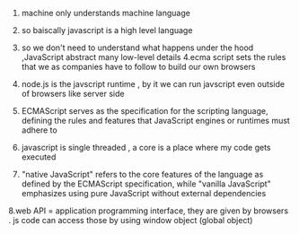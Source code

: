 1. machine only understands machine language
2. so baiscally javascript is a high level language
3. so we don't need to understand what happens under the hood ,JavaScript abstract many low-level details
   4.ecma script sets the rules that we as companies have to follow to build our own browsers

4. node.js is the javscript runtime , by it we can run javscript even outside of browsers like server side

5. ECMAScript serves as the specification for the scripting language, defining the rules and features that JavaScript engines or runtimes must adhere to

6. javascript is single threaded , a core is a place where my code gets executed

7. "native JavaScript" refers to the core features of the language as defined by the ECMAScript specification, while "vanilla JavaScript" emphasizes using pure JavaScript without external dependencies

8.web API = application programming interface, they are given by browsers . js code can access those by using window object (global object)
